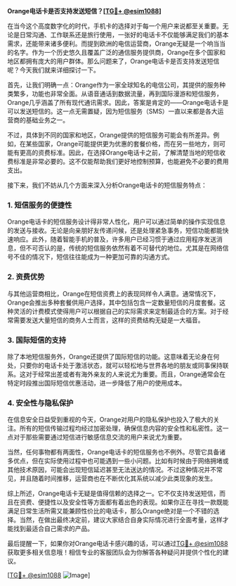 **Orange电话卡是否支持发送短信？[[TG💪+ @esim1088](https://t.me/s/esim1088)]**

在当今这个高度数字化的时代，手机卡的选择对于每一个用户来说都至关重要。无论是日常沟通、工作联系还是旅行使用，一张好的电话卡不仅能够满足我们的基本需求，还能带来诸多便利。而提到欧洲的电信运营商，Orange无疑是一个响当当的名字。作为一个历史悠久且覆盖广泛的通信服务提供商，Orange在多个国家和地区都拥有庞大的用户群体。那么问题来了，Orange电话卡是否支持发送短信呢？今天我们就来详细探讨一下。

首先，让我们明确一点：Orange作为一家全球知名的电信公司，其提供的服务种类繁多，功能也非常全面。从语音通话到数据流量，再到国际漫游和短信服务，Orange几乎涵盖了所有现代通讯需求。因此，答案是肯定的——Orange电话卡是可以发送短信的。这一点无需置疑，因为短信服务（SMS）一直以来都是各大运营商的基础业务之一。

不过，具体到不同的国家和地区，Orange提供的短信服务可能会有所差异。例如，在某些国家，Orange可能提供更为优惠的套餐价格，而在另一些地方，则可能有更高的资费标准。因此，在选择Orange电话卡之前，了解清楚当地的短信收费标准是非常必要的。这不仅能帮助我们更好地控制预算，也能避免不必要的费用支出。

接下来，我们不妨从几个方面来深入分析Orange电话卡的短信服务特点：

### **1. 短信服务的便捷性**
Orange电话卡的短信服务设计得非常人性化，用户可以通过简单的操作实现信息的发送与接收。无论是向亲朋好友传递问候，还是处理紧急事务，短信功能都能快速响应。此外，随着智能手机的普及，许多用户已经习惯于通过应用程序发送消息，但不可否认的是，传统的短信服务依然有着不可替代的地位。尤其是在网络信号不佳的情况下，短信往往能成为一种更加可靠的沟通方式。

### **2. 资费优势**
与其他运营商相比，Orange在短信资费上的表现同样令人满意。通常情况下，Orange会推出多种套餐供用户选择，其中包括包含一定数量短信的月度套餐。这种灵活的计费模式使得用户可以根据自己的实际需求来定制最适合的方案。对于经常需要发送大量短信的商务人士而言，这样的资费结构无疑是一大福音。

### **3. 国际短信的支持**
除了本地短信服务外，Orange还提供了国际短信的功能。这意味着无论身在何处，只要你的电话卡处于激活状态，就可以轻松地与世界各地的朋友或同事保持联系。这对于经常出差或者有海外亲友的人来说尤为重要。而且，Orange通常会在特定时段推出国际短信优惠活动，进一步降低了用户的使用成本。

### **4. 安全性与隐私保护**
在信息安全日益受到重视的今天，Orange对用户的隐私保护也投入了极大的关注。所有的短信传输过程均经过加密处理，确保信息内容的安全性和私密性。这一点对于那些需要通过短信进行敏感信息交流的用户来说尤为重要。

当然，任何事物都有两面性，Orange电话卡的短信服务也不例外。尽管它具备诸多优点，但在实际使用过程中也可能遇到一些小问题。比如有时候由于网络拥堵或其他技术原因，可能会出现短信延迟甚至无法送达的情况。不过这种情况并不常见，并且随着时间推移，运营商也在不断优化其系统以减少此类现象的发生。

综上所述，Orange电话卡无疑是值得信赖的选择之一。它不仅支持发送短信，而且在资费、便捷性以及安全性等方面都有着出色的表现。如果你正在寻找一款既能满足日常生活所需又能兼顾性价比的电话卡，那么Orange绝对是一个不错的选择。当然，在做出最终决定前，建议大家结合自身实际情况进行全面考量，这样才能找到最适合自己需求的产品。

最后提醒一下，如果你对Orange电话卡感兴趣的话，可以通过[TG💪+ @esim1088](https://t.me/s/esim1088)获取更多相关信息哦！相信专业的客服团队会为你解答各种疑问并提供个性化的建议。

[[TG💪+ @esim1088](https://t.me/s/esim1088) ![Image](https://i.postimg.cc/4NQfJmqS/Snipaste-2025-05-13-00-14-12.png)]
